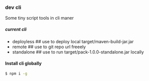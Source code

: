### dev cli
Some tiny script tools in cli maner

##### current cli
- deployless  ## use to deploy local target/maven-build-jar.jar
- remote      ## use to git repo url freeely
- standalone  ## use to run target/pack-1.0.0-standalone.jar locally 


#### Install cli globally
```sh
$ npm i -g
```

